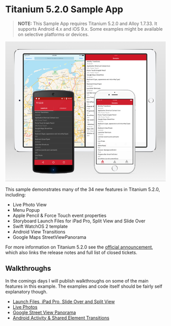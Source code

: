 # Titanium 5.2.0 Sample App

> **NOTE:** This Sample App requires Titanium 5.2.0 and Alloy 1.7.33. It supports Android 4.x and iOS 9.x. Some examples might be available on selective platforms or devices.

![screenshots](docs/assets/screenshots.png)

This sample demonstrates many of the 34 new features in Titanium 5.2.0, including:

* Live Photo View
* Menu Popup
* Apple Pencil & Force Touch event properties
* Storyboard Launch Files for iPad Pro, Split View and Slide Over
* Swift WatchOS 2 template
* Android View Transitions
* Google Maps StreetViewPanorama

For more information on Titanium 5.2.0 see the [official announcement](http://www.appcelerator.com/blog/2016/02/ga-release-of-cli-5-2-titanium-5-2-and-studio-4-5/), which also links the release notes and full list of closed tickets.

## Walkthroughs

In the comings days I will publish walkthroughs on some of the main features in this example. The examples and code itself should be fairly self explanatory though.

* [Launch Files, iPad Pro, Slide Over and Split View](docs/launchfiles.md)
* [Live Photos](docs/livephotos.md)
* [Google Street View Panorama](docs/streetview.md)
* [Android Activity & Shared Element Transitions](docs/transitions.md)